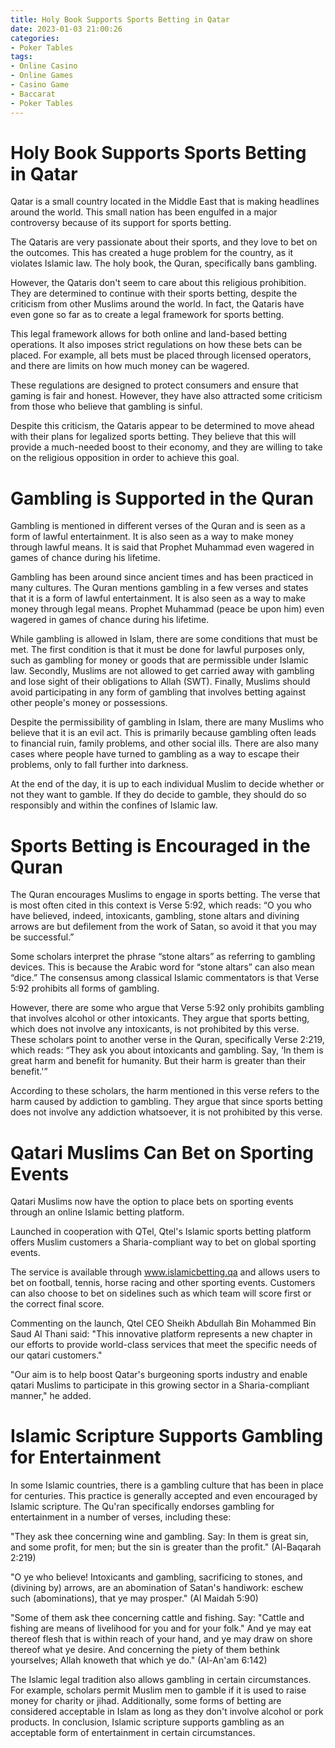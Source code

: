 ```yaml
---
title: Holy Book Supports Sports Betting in Qatar
date: 2023-01-03 21:00:26
categories:
- Poker Tables
tags:
- Online Casino
- Online Games
- Casino Game
- Baccarat
- Poker Tables
---
```



#  Holy Book Supports Sports Betting in Qatar

Qatar is a small country located in the Middle East that is making headlines around the world. This small nation has been engulfed in a major controversy because of its support for sports betting.

The Qataris are very passionate about their sports, and they love to bet on the outcomes. This has created a huge problem for the country, as it violates Islamic law. The holy book, the Quran, specifically bans gambling.

However, the Qataris don't seem to care about this religious prohibition. They are determined to continue with their sports betting, despite the criticism from other Muslims around the world. In fact, the Qataris have even gone so far as to create a legal framework for sports betting.

This legal framework allows for both online and land-based betting operations. It also imposes strict regulations on how these bets can be placed. For example, all bets must be placed through licensed operators, and there are limits on how much money can be wagered.

These regulations are designed to protect consumers and ensure that gaming is fair and honest. However, they have also attracted some criticism from those who believe that gambling is sinful.

Despite this criticism, the Qataris appear to be determined to move ahead with their plans for legalized sports betting. They believe that this will provide a much-needed boost to their economy, and they are willing to take on the religious opposition in order to achieve this goal.

#  Gambling is Supported in the Quran

Gambling is mentioned in different verses of the Quran and is seen as a form of lawful entertainment. It is also seen as a way to make money through lawful means. It is said that Prophet Muhammad even wagered in games of chance during his lifetime.

Gambling has been around since ancient times and has been practiced in many cultures. The Quran mentions gambling in a few verses and states that it is a form of lawful entertainment. It is also seen as a way to make money through legal means. Prophet Muhammad (peace be upon him) even wagered in games of chance during his lifetime.

While gambling is allowed in Islam, there are some conditions that must be met. The first condition is that it must be done for lawful purposes only, such as gambling for money or goods that are permissible under Islamic law. Secondly, Muslims are not allowed to get carried away with gambling and lose sight of their obligations to Allah (SWT). Finally, Muslims should avoid participating in any form of gambling that involves betting against other people's money or possessions.

Despite the permissibility of gambling in Islam, there are many Muslims who believe that it is an evil act. This is primarily because gambling often leads to financial ruin, family problems, and other social ills. There are also many cases where people have turned to gambling as a way to escape their problems, only to fall further into darkness.

At the end of the day, it is up to each individual Muslim to decide whether or not they want to gamble. If they do decide to gamble, they should do so responsibly and within the confines of Islamic law.

#  Sports Betting is Encouraged in the Quran

The Quran encourages Muslims to engage in sports betting. The verse that is most often cited in this context is Verse 5:92, which reads:
 “O you who have believed, indeed, intoxicants, gambling, stone altars and divining arrows are but defilement from the work of Satan, so avoid it that you may be successful.”

Some scholars interpret the phrase “stone altars” as referring to gambling devices. This is because the Arabic word for “stone altars” can also mean “dice.” The consensus among classical Islamic commentators is that Verse 5:92 prohibits all forms of gambling.

However, there are some who argue that Verse 5:92 only prohibits gambling that involves alcohol or other intoxicants. They argue that sports betting, which does not involve any intoxicants, is not prohibited by this verse. These scholars point to another verse in the Quran, specifically Verse 2:219, which reads: “They ask you about intoxicants and gambling. Say, ‘In them is great harm and benefit for humanity. But their harm is greater than their benefit.'”

According to these scholars, the harm mentioned in this verse refers to the harm caused by addiction to gambling. They argue that since sports betting does not involve any addiction whatsoever, it is not prohibited by this verse.

#  Qatari Muslims Can Bet on Sporting Events

Qatari Muslims now have the option to place bets on sporting events through an online Islamic betting platform.

Launched in cooperation with QTel, Qtel's Islamic sports betting platform offers Muslim customers a Sharia-compliant way to bet on global sporting events.

The service is available through www.islamicbetting.qa and allows users to bet on football, tennis, horse racing and other sporting events. Customers can also choose to bet on sidelines such as which team will score first or the correct final score.

Commenting on the launch, Qtel CEO Sheikh Abdullah Bin Mohammed Bin Saud Al Thani said: "This innovative platform represents a new chapter in our efforts to provide world-class services that meet the specific needs of our qatari customers."

"Our aim is to help boost Qatar's burgeoning sports industry and enable qatari Muslims to participate in this growing sector in a Sharia-compliant manner," he added.

#  Islamic Scripture Supports Gambling for Entertainment

In some Islamic countries, there is a gambling culture that has been in place for centuries. This practice is generally accepted and even encouraged by Islamic scripture. The Qu'ran specifically endorses gambling for entertainment in a number of verses, including these:

"They ask thee concerning wine and gambling. Say: In them is great sin, and some profit, for men; but the sin is greater than the profit." (Al-Baqarah 2:219)

"O ye who believe! Intoxicants and gambling, sacrificing to stones, and (divining by) arrows, are an abomination of Satan's handiwork: eschew such (abominations), that ye may prosper." (Al Maidah 5:90)

"Some of them ask thee concerning cattle and fishing. Say: "Cattle and fishing are means of livelihood for you and for your folk." And ye may eat thereof flesh that is within reach of your hand, and ye may draw on shore thereof what ye desire. And concerning the piety of them bethink yourselves; Allah knoweth that which ye do." (Al-An'am 6:142)

The Islamic legal tradition also allows gambling in certain circumstances. For example, scholars permit Muslim men to gamble if it is used to raise money for charity or jihad. Additionally, some forms of betting are considered acceptable in Islam as long as they don't involve alcohol or pork products. In conclusion, Islamic scripture supports gambling as an acceptable form of entertainment in certain circumstances.